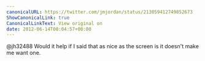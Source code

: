 ```yaml
---
canonicalURL: https://twitter.com/jmjordan/status/213059412749852673
ShowCanonicalLink: true
CanonicalLinkText: View original on
date: 2012-06-14T00:04:57+00:00
---
```

@jh32488 Would it help if I said that as nice as the screen is it doesn't make me want one.
